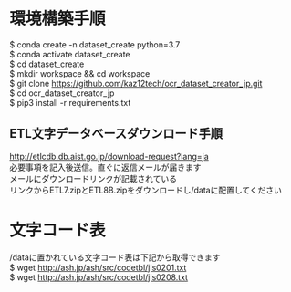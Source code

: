 # 環境構築手順
$ conda create -n dataset_create python=3.7  
$ conda activate dataset_create  
$ cd dataset_create  
$ mkdir workspace && cd workspace  
$ git clone https://github.com/kaz12tech/ocr_dataset_creator_jp.git  
$ cd ocr_dataset_creator_jp  
$ pip3 install -r requirements.txt  

## ETL文字データベースダウンロード手順
http://etlcdb.db.aist.go.jp/download-request?lang=ja  
必要事項を記入後送信。直ぐに返信メールが届きます  
メールにダウンロードリンクが記載されている  
リンクからETL7.zipとETL8B.zipをダウンロードし/dataに配置してください  

# 文字コード表
/dataに置かれている文字コード表は下記から取得できます  
$ wget http://ash.jp/ash/src/codetbl/jis0201.txt  
$ wget http://ash.jp/ash/src/codetbl/jis0208.txt  